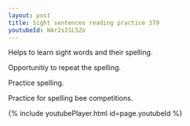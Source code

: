 ```yaml
---
layout: post
title: Sight sentences reading practice 379
youtubeId: NAr2sISL5Zo
---
```

 
 
Helps to learn sight words and their spelling.

Opportunitiy to repeat the spelling. 

Practice spelling. 
 
Practice for spelling bee competitions. 
 
{% include youtubePlayer.html id=page.youtubeId %}
 
 

